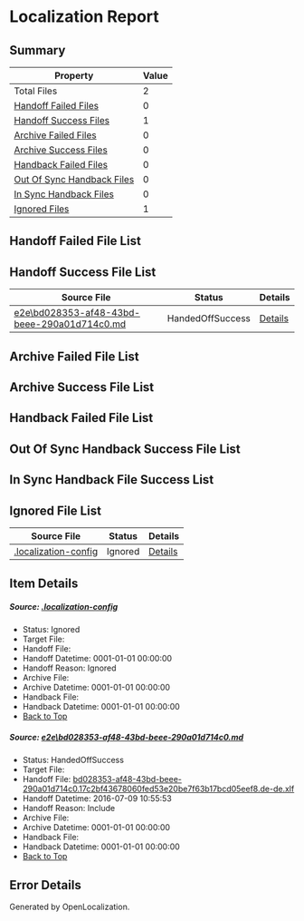 # <a name='report-top'></a> Localization Report

## Summary
 Property | Value 
 -------- | ----- 
 Total Files | 2
[ Handoff Failed Files ](#handoff-failed-list)| 0
[ Handoff Success Files ](#handoff-success-list)| 1
[ Archive Failed Files ](#archive-failed-list)| 0
[ Archive Success Files ](#archive-success-list)| 0
[ Handback Failed Files ](#handback-failed-list)| 0
[ Out Of Sync Handback Files ](#outofsync-handback-success-list)| 0
[ In Sync Handback Files ](#insync-handback-success-list)| 0
[ Ignored Files ](#ignored-list)| 1

## <a name='handoff-failed-list'></a> Handoff Failed File List

## <a name='handoff-success-list'></a> Handoff Success File List
 Source File | Status | Details 
 ----------- | ------ | ------- 
 [e2e\bd028353-af48-43bd-beee-290a01d714c0.md](https://github.com/OpenLocalizationTestOrg/oltest/blob/c4f68c061dc10c135249a9b607c4dc41351a064b/e2e/bd028353-af48-43bd-beee-290a01d714c0.md) | HandedOffSuccess | [Details](#d8df0ddec4bdd094c87e16217a9e1401464843651)

## <a name='archive-failed-list'></a> Archive Failed File List

## <a name='archive-success-list'></a> Archive Success File List

## <a name='handback-failed-list'></a> Handback Failed File List

## <a name='outofsync-handback-success-list'></a> Out Of Sync Handback Success File List

## <a name='insync-handback-success-list'></a> In Sync Handback File Success List

## <a name='ignored-list'></a> Ignored File List
 Source File | Status | Details 
 ----------- | ------ | ------- 
 [.localization-config](https://github.com/OpenLocalizationTestOrg/oltest/blob/c4f68c061dc10c135249a9b607c4dc41351a064b/.localization-config) | Ignored | [Details](#3d4f252ac210baf56311d7e97dcc2db10974dbd20)

## Item Details
##### <a name='3d4f252ac210baf56311d7e97dcc2db10974dbd20'></a> Source: [.localization-config](https://github.com/OpenLocalizationTestOrg/oltest/blob/c4f68c061dc10c135249a9b607c4dc41351a064b/.localization-config)
* Status: Ignored
* Target File: 
* Handoff File: 
* Handoff Datetime: 0001-01-01 00:00:00
* Handoff Reason: Ignored
* Archive File: 
* Archive Datetime: 0001-01-01 00:00:00
* Handback File: 
* Handback Datetime: 0001-01-01 00:00:00
* [Back to Top](#report-top)

##### <a name='d8df0ddec4bdd094c87e16217a9e1401464843651'></a> Source: [e2e\bd028353-af48-43bd-beee-290a01d714c0.md](https://github.com/OpenLocalizationTestOrg/oltest/blob/c4f68c061dc10c135249a9b607c4dc41351a064b/e2e/bd028353-af48-43bd-beee-290a01d714c0.md)
* Status: HandedOffSuccess
* Target File: 
* Handoff File: [bd028353-af48-43bd-beee-290a01d714c0.17c2bf43678060fed53e20be7f63b17bcd05eef8.de-de.xlf](https://github.com/OpenLocalizationTestOrg/olhandoff-e2e/blob/1c65f7a773f15c523a413d3252b639ac34dae536/ol-handoff/OpenLocalizationTestOrg/oltest-dede-fly/ci/ht/bd028353-af48-43bd-beee-290a01d714c0.17c2bf43678060fed53e20be7f63b17bcd05eef8.de-de.xlf)
* Handoff Datetime: 2016-07-09 10:55:53
* Handoff Reason: Include
* Archive File: 
* Archive Datetime: 0001-01-01 00:00:00
* Handback File: 
* Handback Datetime: 0001-01-01 00:00:00
* [Back to Top](#report-top)


## Error Details

Generated by OpenLocalization.
